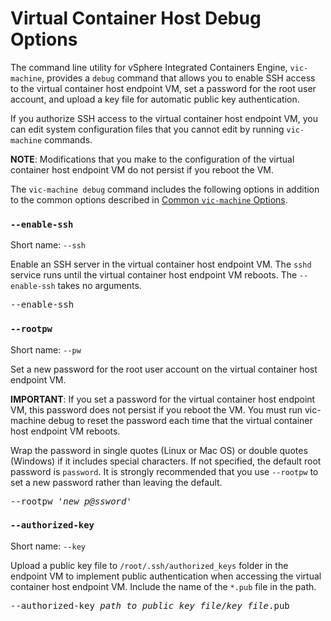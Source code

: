 # Virtual Container Host Debug Options #

The command line utility for vSphere Integrated Containers Engine, `vic-machine`, provides a `debug` command that allows you to enable SSH access to the virtual container host endpoint VM, set a password for the root user account, and upload a key file for automatic public key authentication. 

If you authorize SSH access to the virtual container host endpoint VM, you can edit system configuration files that you cannot edit by running `vic-machine` commands.

**NOTE**: Modifications that you make to the configuration of the virtual container host endpoint VM do not persist if you reboot the VM.

The `vic-machine debug` command includes the following options in addition to the common options described in [Common `vic-machine` Options](common_vic_options.md).

### `--enable-ssh` ###

Short name: `--ssh`

Enable an SSH server in the virtual container host endpoint VM. The `sshd` service runs until the virtual container host endpoint VM reboots. The `--enable-ssh` takes no arguments.

<pre>--enable-ssh</pre>

### `--rootpw` ###

Short name: `--pw`

Set a new password for the root user account on the virtual container host endpoint VM.

**IMPORTANT**: If you set a password for the virtual container host endpoint VM, this password does not persist if you reboot the VM. You must run vic-machine debug to reset the password each time that the virtual container host endpoint VM reboots.

Wrap the password in single quotes (Linux or Mac OS) or double quotes (Windows) if it includes special characters. If not specified, the default root password is `password`. It is strongly recommended that you use `--rootpw` to set a new password rather than leaving the default.

<pre>--rootpw '<i>new_p@ssword</i>'</pre>

### `--authorized-key` ###

Short name: `--key`

Upload a public key file to `/root/.ssh/authorized_keys` folder in the endpoint VM to implement public authentication when accessing the virtual container host endpoint VM. Include the name of the `*.pub` file in the path.

<pre>--authorized-key <i>path_to_public_key_file</i>/<i>key_file</i>.pub</pre>